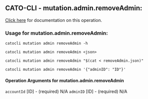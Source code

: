 
## CATO-CLI - mutation.admin.removeAdmin:
[Click here](https://api.catonetworks.com/documentation/#mutation-removeAdmin) for documentation on this operation.

### Usage for mutation.admin.removeAdmin:

`catocli mutation admin removeAdmin -h`

`catocli mutation admin removeAdmin <json>`

`catocli mutation admin removeAdmin "$(cat < removeAdmin.json)"`

`catocli mutation admin removeAdmin '{"adminID": "ID"}'`

#### Operation Arguments for mutation.admin.removeAdmin ####
`accountId` [ID] - (required) N/A 
`adminID` [ID] - (required) N/A 
